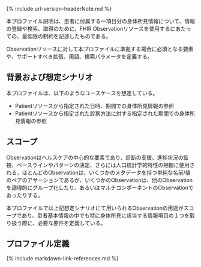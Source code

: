 {% include url-version-headerNote.md %}

本プロファイル説明は、患者に付属する一項目分の身体所見情報について、情報の登録や検索、取得のために、FHIR Observationリソースを使用するにあたっての、最低限の制約を記述したものである。

Observationリソースに対して本プロファイルに準拠する場合に必須となる要素や、サポートすべき拡張、用語、検索パラメータを定義する。

## 背景および想定シナリオ
本プロファイルは、以下のようなユースケースを想定している。

- Patientリソースから指定された日時、期間での身体所見情報の参照
- Patientリソースから指定された診察方法に対する指定された期間での身体所見情報の参照


## スコープ
Observationはヘルスケアの中心的な要素であり、診断の支援、進捗状況の監視、ベースラインやパターンの決定、さらには人口統計学的特性の把握に使用される。ほとんどのObservationは、いくつかのメタデータを持つ単純な名前/値のペアのアサーションであるが、いくつかのObservationは、他のObservationを論理的にグループ化したり、あるいはマルチコンポーネントのObservationであったりする。

本プロファイルでは上記想定シナリオにて用いられるObservationの用途がスコープであり、患者基本情報の中でも特に身体所見に該当する情報項目の１つを取り扱う際に、必要な要件を定義している。

## プロファイル定義

{% include markdown-link-references.md %}